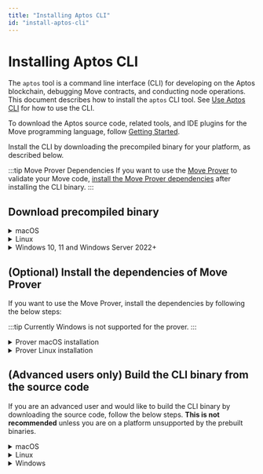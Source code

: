 ```yaml
---
title: "Installing Aptos CLI"
id: "install-aptos-cli"
---
```


# Installing Aptos CLI

The `aptos` tool is a command line interface (CLI) for developing on the Aptos blockchain, debugging Move contracts, and conducting node operations. This document describes how to install the `aptos` CLI tool. See [Use Aptos CLI](use-aptos-cli) for how to use the CLI.

To download the Aptos source code, related tools, and IDE plugins for the Move programming language, follow [Getting Started](../guides/getting-started.md).

Install the CLI by downloading the precompiled binary for your platform, as described below. 

:::tip Move Prover Dependencies
If you want to use the [Move Prover](https://github.com/move-language/move/blob/main/language/move-prover/doc/user/prover-guide.md) to validate your Move code, [install the Move Prover dependencies](#optional-install-the-dependencies-of-move-prover) after installing the CLI binary.
:::

## Download precompiled binary
<details>
<summary>macOS</summary>

### macOS
:::tip
These instructions have been tested on macOS Monterey (12.6)
:::


1. Go to the [Aptos CLI Release](https://github.com/aptos-labs/aptos-core/releases?q=cli&expanded=true) list.
1. Click the **Assets** expandable menu for the latest release. 
1. You will see the zip files with the filename of the format: `aptos-cli-<version>-<platform>`. These are the platform-specific pre-compiled binaries of the CLI. Download the zip file for your platform, dismissing any warnings
1. Unzip the downloaded file. This will extract the `aptos` CLI binary file into your default downloads folder. For example, on macOS it is the `~/Downloads` folder.
1. Move this extracted `aptos` binary file into your preferred local folder. For example, place it in the `~/bin/aptos` folder on macOS to make it accessible from the command line.

:::tip Upgrading? Remember to look in the default download folder
When you update the CLI binary with the latest version, note that the newer version binary will be downloaded to your default Downloads folder. Remember to move this newer version binary from the Downloads folder to the `~/bin/aptos` folder to update and overwrite the older version.
:::

1. Make this `~/bin/aptos` as an executable by running this command: 
   - `chmod +x ~/bin/aptos`.
   - On macOS when you attempt to run the `aptos` tool for the first time, you will be blocked by the macOS that this app is from an "unknown developer". This is normal. Follow the simple steps recommended by the Apple support in [Open a Mac app from an unidentified developer](https://support.apple.com/guide/mac-help/open-a-mac-app-from-an-unidentified-developer-mh40616/mac) to remove this blocker.
1. Type `~/bin/aptos help` to read help instructions.
1. Add `~/bin` to your path in your `.bashrc` or `.zshrc` file for future use.

</details>

<details>
<summary>Linux</summary>

### Linux
:::tip
These instructions have been tested on Ubuntu 20.04.
:::

1. Go to the [Aptos CLI release page](https://github.com/aptos-labs/aptos-core/releases?q=cli&expanded=true).
1. Click the **Assets** expandable menu for the latest release. 
1. You will see the zip files with the filename of the format: `aptos-cli-<version>-<platform>`. These are the platform-specific pre-compiled binaries of the CLI. Download the zip file for your platform, dismissing any warnings
1. Unzip the downloaded file. This will extract the `aptos` CLI binary file into your default downloads folder. 
1. Move this extracted `aptos` binary file into your preferred local folder. 

   :::tip Upgrading? Remember to look in the default download folder
   When you update the CLI binary with the latest version, note that the newer version binary will be downloaded to your default Downloads folder. Remember to move this newer version binary from the Downloads folder to `~/bin/aptos` folder (overwriting the older version).
   :::

1. Make this `~/bin/aptos` as an executable by running this command:
    - `chmod +x ~/bin/aptos`.
1. Type `~/bin/aptos help` to read help instructions.
1. Add `~/bin` to your path in your `.bashrc` or `.zshrc` file for future use.

</details>

<details>
<summary>Windows 10, 11 and Windows Server 2022+</summary>

### Windows 10, 11 and Windows Server 2022+

:::tip
These instructions have been tested on Windows 11 and Windows Server 2022. Windows support is new and some features may be not complete. Open [Github issues](https://github.com/aptos-labs/aptos-core/issues) for bugs.
:::

1. Go to the [Aptos CLI release page](https://github.com/aptos-labs/aptos-core/releases?q=cli&expanded=true).
1. Click the **Assets** expandable menu for the latest release. 
1. You will see the zip files with the filename of the format: `aptos-cli-<version>-<platform>`. These are the platform-specific pre-compiled binaries of the CLI. Download the zip file for your platform, dismissing any warnings
1. Unzip the downloaded file. This will extract the `aptos` CLI binary file into your default downloads folder. 
1. Unzip the downloaded file. This will extract the `aptos` CLI binary file into your default downloads folder. For example, on Windows it is the `\Users\user\Downloads` folder.
1. Move this extracted `aptos` binary file into your preferred local folder.
   :::tip Upgrading? Remember to look in the default download folder
   When you update the CLI binary with the latest version, note that the newer version binary will be downloaded to your default Downloads folder. Remember to move this newer version binary from the Downloads folder to your preferred location.
   :::
1. Open a powershell terminal via the windows start menu
1. In the powershell terminal, you can get help instructions by running the command with help.  For example ` .\Downloads\aptos-cli-0.3.5-Windows-x86_64\aptos.exe help` to read help instructions.

</details>

## (Optional) Install the dependencies of Move Prover

If you want to use the Move Prover, install the dependencies by following the below steps:

:::tip
Currently Windows is not supported for the prover.
:::

<details>
<summary>Prover macOS installation</summary>

### macOS

:::tip
These instructions have been tested on macOS Monterey (12.6)
:::

1. Ensure you have `brew` installed https://brew.sh/.
2. Ensure you have `git` installed https://git-scm.com/book/en/v2/Getting-Started-Installing-Git.
3. Clone the Aptos core repo:  `git clone https://github.com/aptos-labs/aptos-core.git`.
4. Change directory into the `aptos-core` directory: `cd aptos-core`.
5. Run the dev setup script to prepare your environment: `./scripts/dev_setup.sh -yp`.
6. Source the profile file: `source ~/.profile`.

   :::info
   Note that you have to include environment variable definitions in `~/.profile` into your shell. Depending on your setup, the  `~/.profile` may be already automatically loaded for each login shell, or it may not. If not, you may
   need to add `. ~/.profile` to your `~/.bash_profile` or other shell configuration manually.
   :::

7. You can now run the Move Prover to prove an example:
    ```bash
    aptos move prove --package-dir aptos-move/move-examples/hello_prover/
    ```
   
</details>

<details>
<summary>Prover Linux installation</summary>

### Linux

:::tip 
Some Linux distributions are not supported. Currently, OpenSUSE and Amazon Linux do not support the automatic installation via the `dev_setup.sh` script.
:::

1. Ensure you have `git` installed https://git-scm.com/book/en/v2/Getting-Started-Installing-Git.
2. Clone the Aptos core repo:  `git clone https://github.com/aptos-labs/aptos-core.git`.
3. Change directory into the `aptos-core` directory: `cd aptos-core`.
4. Run the dev setup script to prepare your environment: `./scripts/dev_setup.sh -yp`.
5. Source the profile file: `source ~/.profile`.

   :::info
   Note that you have to include environment variable definitions in `~/.profile` into your shell. Depending on your setup, the  `~/.profile` may be already automatically loaded for each login shell, or it may not. If not, you may
   need to add `. ~/.profile` to your `~/.bash_profile` or other shell configuration manually.
   :::

6. You can now run the Move Prover to prove an example:
    ```bash
    aptos move prove --package-dir aptos-move/move-examples/hello_prover/
    ```

</details>

## (Advanced users only) Build the CLI binary from the source code

If you are an advanced user and would like to build the CLI binary by downloading the source code, follow the below steps. **This is not recommended** unless you are on a platform unsupported by the prebuilt binaries.

<details>
<summary>macOS</summary>

### MmcOS
#### Setup dependencies

**> Using the automated script**

1. If on Mac, ensure you have `brew` installed https://brew.sh/
2. Ensure you have `git` installed https://git-scm.com/book/en/v2/Getting-Started-Installing-Git.
3. Clone the Aptos core repo:  `git clone https://github.com/aptos-labs/aptos-core.git`.
4. Change directory into the `aptos-core` directory: `cd aptos-core`.
5. Run the dev setup script to prepare your environment: `./scripts/dev_setup.sh`.
6. Update your current shell environment: `source ~/.cargo/env`.

**> Manual installation of dependencies**

If the script above doesn't work for you, you can install these manually, but it's **not recommended**.

1. Install [Rust](https://www.rust-lang.org/tools/install)
2. Install [Git](https://git-scm.com/download)
3. Install [CMake](https://cmake.org/download/)
4. Install [LLVM](https://releases.llvm.org/)

#### Building the Aptos CLI

1. Checkout the correct branch `git checkout --track origin/<branch>`, where `<branch>` is:
    - `devnet` for building on the Aptos devnet.
    - `testnet` for building on the Aptos testnet.
    - `main` for the current development branch.
2. Build the CLI tool: `cargo build --package aptos --release`.
3. The binary will be available in at
    - `target/release/aptos`
4. (Optional) Move this executable to a place on your path e.g. `~/bin/aptos`.
5. You can now get help instructions by running `~/bin/aptos help`

</details>

<details>
<summary>Linux</summary>

### Linux
#### Setup dependencies

**> Using the automated script**

1. If on Mac, ensure you have `brew` installed https://brew.sh/
2. Ensure you have `git` installed https://git-scm.com/book/en/v2/Getting-Started-Installing-Git.
3. Clone the Aptos core repo:  `git clone https://github.com/aptos-labs/aptos-core.git`.
4. Change directory into the `aptos-core` directory: `cd aptos-core`.
5. Run the dev setup script to prepare your environment: `./scripts/dev_setup.sh`.
6. Update your current shell environment: `source ~/.cargo/env`.

**> Manual installation of dependencies**

If the script above does not work for you, you can install these manually, but it is **not recommended**.

1. Install [Rust](https://www.rust-lang.org/tools/install).
2. Install [Git](https://git-scm.com/download).
3. Install [CMake](https://cmake.org/download/).
4. Install [LLVM](https://releases.llvm.org/).

#### Building the Aptos CLI

1. Checkout the correct branch `git checkout --track origin/<branch>`, where `<branch>` is:
    - `devnet` for building on the Aptos devnet.
    - `testnet` for building on the Aptos testnet.
    - `main` for the current development branch.
2. Build the CLI tool: `cargo build --package aptos --release`.
3. The binary will be available in at
   - `target/release/aptos`
4. (Optional) Move this executable to a place on your path e.g. `~/bin/aptos`.
5. You can now get help instructions by running `~/bin/aptos help`

</details>

<details>
<summary>Windows</summary>

### Windows

#### Setup dependencies

:::tip
The aptos-core codebase currently has no script similar to the `dev_setup.sh` script for
Windows.  All dependencies must be manually installed.
:::

**> Manual installation of dependencies**

1. Install [Rust](https://www.rust-lang.org/tools/install).
2. Install [Git](https://git-scm.com/download).
3. Install [CMake](https://cmake.org/download/).
4. If on Windows ARM, install [Visual Studio Preview](https://visualstudio.microsoft.com/vs/preview/).
5. Install [C++ build tools for Windows](https://visualstudio.microsoft.com/downloads/#microsoft-visual-c-redistributable-for-visual-studio-2022).
6. Install [LLVM](https://releases.llvm.org/).

#### Building aptos-core

1. Checkout the correct branch `git checkout --track origin/<branch>`, where `<branch>` is:
    - `devnet` for building on the Aptos devnet.
    - `testnet` for building on the Aptos testnet.
    - `main` for the current development branch.
2. Build the CLI tool: `cargo build --package aptos --release`.
3. The binary will be available in at
   - `target\release\aptos.exe`
4. You can now get help instructions by running `target\release\aptos.exe` in a Powershell window.

</details>
